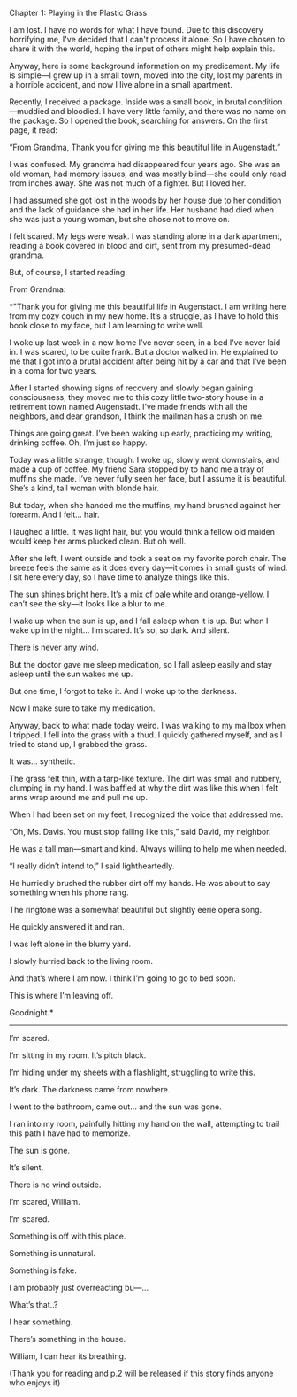Chapter 1: Playing in the Plastic Grass

I am lost. I have no words for what I have found. Due to this discovery horrifying me, I've decided that I can't process it alone. So I have chosen to share it with the world, hoping the input of others might help explain this.

Anyway, here is some background information on my predicament. My life is simple—I grew up in a small town, moved into the city, lost my parents in a horrible accident, and now I live alone in a small apartment.

Recently, I received a package. Inside was a small book, in brutal condition—muddied and bloodied. I have very little family, and there was no name on the package. So I opened the book, searching for answers. On the first page, it read:

“From Grandma, Thank you for giving me this beautiful life in Augenstadt.”

I was confused. My grandma had disappeared four years ago. She was an old woman, had memory issues, and was mostly blind—she could only read from inches away. She was not much of a fighter. But I loved her.

I had assumed she got lost in the woods by her house due to her condition and the lack of guidance she had in her life. Her husband had died when she was just a young woman, but she chose not to move on.

I felt scared. My legs were weak. I was standing alone in a dark apartment, reading a book covered in blood and dirt, sent from my presumed-dead grandma.

But, of course, I started reading.



From Grandma:

*"Thank you for giving me this beautiful life in Augenstadt. I am writing here from my cozy couch in my new home. It’s a struggle, as I have to hold this book close to my face, but I am learning to write well.

I woke up last week in a new home I’ve never seen, in a bed I’ve never laid in. I was scared, to be quite frank. But a doctor walked in. He explained to me that I got into a brutal accident after being hit by a car and that I’ve been in a coma for two years.

After I started showing signs of recovery and slowly began gaining consciousness, they moved me to this cozy little two-story house in a retirement town named Augenstadt. I’ve made friends with all the neighbors, and dear grandson, I think the mailman has a crush on me.

Things are going great. I’ve been waking up early, practicing my writing, drinking coffee. Oh, I’m just so happy.

Today was a little strange, though. I woke up, slowly went downstairs, and made a cup of coffee. My friend Sara stopped by to hand me a tray of muffins she made. I’ve never fully seen her face, but I assume it is beautiful. She’s a kind, tall woman with blonde hair.

But today, when she handed me the muffins, my hand brushed against her forearm. And I felt… hair.

I laughed a little. It was light hair, but you would think a fellow old maiden would keep her arms plucked clean. But oh well.

After she left, I went outside and took a seat on my favorite porch chair. The breeze feels the same as it does every day—it comes in small gusts of wind. I sit here every day, so I have time to analyze things like this.

The sun shines bright here. It’s a mix of pale white and orange-yellow. I can’t see the sky—it looks like a blur to me.

I wake up when the sun is up, and I fall asleep when it is up. But when I wake up in the night… I’m scared. It’s so, so dark. And silent.

There is never any wind.

But the doctor gave me sleep medication, so I fall asleep easily and stay asleep until the sun wakes me up.

But one time, I forgot to take it. And I woke up to the darkness.

Now I make sure to take my medication.

Anyway, back to what made today weird. I was walking to my mailbox when I tripped. I fell into the grass with a thud. I quickly gathered myself, and as I tried to stand up, I grabbed the grass.

It was… synthetic.

The grass felt thin, with a tarp-like texture. The dirt was small and rubbery, clumping in my hand. I was baffled at why the dirt was like this when I felt arms wrap around me and pull me up.

When I had been set on my feet, I recognized the voice that addressed me.

“Oh, Ms. Davis. You must stop falling like this,” said David, my neighbor.

He was a tall man—smart and kind. Always willing to help me when needed.

“I really didn’t intend to,” I said lightheartedly.

He hurriedly brushed the rubber dirt off my hands. He was about to say something when his phone rang.

The ringtone was a somewhat beautiful but slightly eerie opera song.

He quickly answered it and ran.

I was left alone in the blurry yard.

I slowly hurried back to the living room.

And that’s where I am now. I think I’m going to go to bed soon.

This is where I’m leaving off.

Goodnight.*


---

I’m scared.

I’m sitting in my room. It’s pitch black.

I’m hiding under my sheets with a flashlight, struggling to write this.

It’s dark. The darkness came from nowhere.

I went to the bathroom, came out… and the sun was gone.

I ran into my room, painfully hitting my hand on the wall, attempting to trail this path I have had to memorize.

The sun is gone.

It’s silent.

There is no wind outside.

I’m scared, William.

I’m scared.

Something is off with this place.

Something is unnatural.

Something is fake.

I am probably just overreacting bu—...

What’s that..?

I hear something.

There’s something in the house.

William, I can hear its breathing.



(Thank you for reading and p.2 will be released if this story finds anyone who enjoys it)